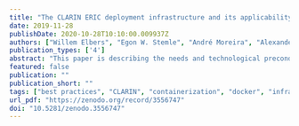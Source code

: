 ```yaml
---
title: "The CLARIN ERIC deployment infrastructure and its applicability to reproducible research"
date: 2019-11-28
publishDate: 2020-10-28T10:10:00.009937Z
authors: ["Willem Elbers", "Egon W. Stemle", "André Moreira", "Alexander König", "Luca Cattani", "Martin Palma"]
publication_types: ['4']
abstract: "This paper is describing the needs and technological preconditions of the CLARIN ERIC infrastructure. It introduces how containerization using Docker can help to meet these requirements and fleshes out the build and deployment workflow that CLARIN ERIC is employing to ensure that all the goals of their infrastructure are met in an efficient and sustainable way. In a second step, it is also shown how these same workflows can help researchers, especially in the fields of computational and corpus linguistics, to provide for more easily reproducible research by creating a virtual environment that can provide specific versions of data, programs and algorithms used for certain research questions and make sure that the exact same versions can still be used at a later stage to reproduce the results."
featured: false
publication: ""
publication_short: ""
tags: ["best practices", "CLARIN", "containerization", "docker", "infrastructure", "reproducible research"]
url_pdf: "https://zenodo.org/record/3556747"
doi: "10.5281/zenodo.3556747"
---
```


